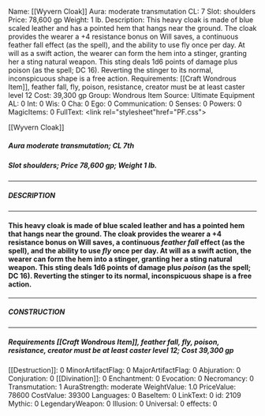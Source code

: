 Name: [[Wyvern Cloak]]
Aura: moderate transmutation
CL: 7
Slot: shoulders
Price: 78,600 gp
Weight: 1 lb.
Description: This heavy cloak is made of blue scaled leather and has a pointed hem that hangs near the ground. The cloak provides the wearer a +4 resistance bonus on Will saves, a continuous feather fall effect (as the spell), and the ability to use fly once per day. At will as a swift action, the wearer can form the hem into a stinger, granting her a sting natural weapon. This sting deals 1d6 points of damage plus poison (as the spell; DC 16). Reverting the stinger to its normal, inconspicuous shape is a free action.
Requirements: [[Craft Wondrous Item]], feather fall, fly, poison, resistance, creator must be at least caster level 12
Cost: 39,300 gp
Group: Wondrous Item
Source: Ultimate Equipment
AL: 0
Int: 0
Wis: 0
Cha: 0
Ego: 0
Communication: 0
Senses: 0
Powers: 0
MagicItems: 0
FullText: <link rel="stylesheet"href="PF.css"><div class="heading"><p class="alignleft">[[Wyvern Cloak]]</p><div style="clear: both;"></div></div><div><h5><b>Aura </b>moderate transmutation; <b>CL </b>7th</h5><h5><b>Slot </b>shoulders; <b>Price </b>78,600 gp; <b>Weight </b>1 lb.</h5></div><hr/><div><h5><b>DESCRIPTION</b></h5></div><hr/><div><h4><p>This heavy cloak is made of blue scaled leather and has a pointed hem that hangs near the ground. The cloak provides the wearer a +4 resistance bonus on Will saves, a continuous <i>feather fall</i> effect (as the spell), and the ability to use <i>fly</i> once per day. At will as a swift action, the wearer can form the hem into a stinger, granting her a sting natural weapon. This sting deals 1d6 points of damage plus <i>poison</i> (as the spell; DC 16). Reverting the stinger to its normal, inconspicuous shape is a free action.</p></h4></div><hr/><div><h5><b>CONSTRUCTION</b></h5></div><hr/><div><h5><b>Requirements </b>[[Craft Wondrous Item]], <i>feather fall</i>, <i>fly</i>, <i>poison</i>, <i>resistance</i>, creator must be at least caster level 12; <b>Cost </b>39,300 gp</h5></div>
[[Destruction]]: 0
MinorArtifactFlag: 0
MajorArtifactFlag: 0
Abjuration: 0
Conjuration: 0
[[Divination]]: 0
Enchantment: 0
Evocation: 0
Necromancy: 0
Transmutation: 1
AuraStrength: moderate
WeightValue: 1.0
PriceValue: 78600
CostValue: 39300
Languages: 0
BaseItem: 0
LinkText: 0
id: 2109
Mythic: 0
LegendaryWeapon: 0
Illusion: 0
Universal: 0
effects: 0
